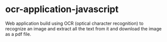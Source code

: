 # ocr-application-javascript
Web application build using OCR (optical character recognition) to recognize an image and extract all the text from it and download the image as a pdf file.


